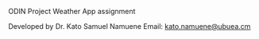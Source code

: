 ODIN Project Weather App assignment

Developed by Dr. Kato Samuel Namuene
Email: kato.namuene@ubuea.cm
